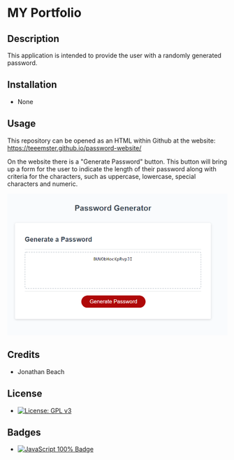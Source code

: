 # MY Portfolio
## Description

This application is intended to provide the user with a randomly generated password.

## Installation
* None
## Usage
This repository can be opened as an HTML within Github at the website: https://teeemster.github.io/password-website/

On the website there is a "Generate Password" button. This button will bring up a form for the user to indicate the length of their password along with criteria for the characters, such as uppercase, lowercase, special characters and numeric.

![Sample of Portfolio Website](develop/WebsiteSample.PNG)
    
## Credits
* Jonathan Beach
## License
* [![License: GPL v3](https://img.shields.io/badge/License-GPLv3-blue.svg)](https://www.gnu.org/licenses/gpl-3.0)

## Badges
  
* <a href="https://github.com/badges/shields"><img src="https://img.shields.io/badge/JavaScript-100%25-green" alt="JavaScript 100% Badge"></a>
